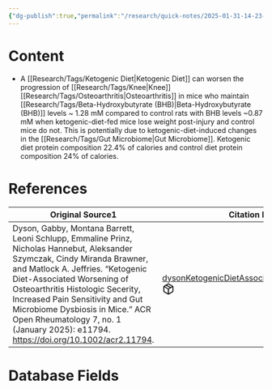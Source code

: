 ```yaml
---
{"dg-publish":true,"permalink":"/research/quick-notes/2025-01-31-14-23-42/","updated":"2025-01-31T15:03:34-05:00"}
---
```


# Content

 - A [[Research/Tags/Ketogenic Diet\|Ketogenic Diet]] can worsen the progression of [[Research/Tags/Knee\|Knee]] [[Research/Tags/Osteoarthritis\|Osteoarthritis]] in mice who maintain [[Research/Tags/Beta-Hydroxybutyrate (BHB)\|Beta-Hydroxybutyrate (BHB)]] levels ~ 1.28 mM compared to control rats with BHB levels ~0.87 mM when ketogenic-diet-fed mice lose weight post-injury and control mice do not. This is potentially due to ketogenic-diet-induced changes in the [[Research/Tags/Gut Microbiome\|Gut Microbiome]]. Ketogenic diet protein composition 22.4% of calories and control diet protein composition 24% of calories.
# References
<div><table class="dataview table-view-table"><thead class="table-view-thead"><tr class="table-view-tr-header"><th class="table-view-th"><span>Original Source</span><span class="dataview small-text">1</span></th><th class="table-view-th"><span>Citation Key</span></th></tr></thead><tbody class="table-view-tbody"><tr><td><span>Dyson, Gabby, Montana Barrett, Leoni Schlupp, Emmaline Prinz, Nicholas Hannebut, Aleksander Szymczak, Cindy Miranda Brawner, and Matlock A. Jeffries. “Ketogenic Diet-Associated Worsening of Osteoarthritis Histologic Secerity, Increased Pain Sensitivity and Gut Microbiome Dysbiosis in Mice.” ACR Open Rheumatology 7, no. 1 (January 2025): e11794. <a rel="noopener nofollow" class="external-link" href="https://doi.org/10.1002/acr2.11794" target="_blank">https://doi.org/10.1002/acr2.11794</a>.</span></td><td><span><a data-tooltip-position="top" aria-label="Research/Evidence Sources/dysonKetogenicDietAssociatedWorsening2025.md" data-href="Research/Evidence Sources/dysonKetogenicDietAssociatedWorsening2025.md" href="Research/Evidence Sources/dysonKetogenicDietAssociatedWorsening2025.md" class="internal-link" target="_blank" rel="noopener nofollow" fileclass-name="Research Links">dysonKetogenicDietAssociatedWorsening2025</a><a class="metadata-menu fileclass-icon"><svg xmlns="http://www.w3.org/2000/svg" width="24" height="24" viewBox="0 0 24 24" fill="none" stroke="currentColor" stroke-width="2" stroke-linecap="round" stroke-linejoin="round" class="svg-icon lucide-package"><path d="m7.5 4.27 9 5.15"></path><path d="M21 8a2 2 0 0 0-1-1.73l-7-4a2 2 0 0 0-2 0l-7 4A2 2 0 0 0 3 8v8a2 2 0 0 0 1 1.73l7 4a2 2 0 0 0 2 0l7-4A2 2 0 0 0 21 16Z"></path><path d="m3.3 7 8.7 5 8.7-5"></path><path d="M12 22V12"></path></svg></a></span></td></tr></tbody></table></div>

# Database Fields
